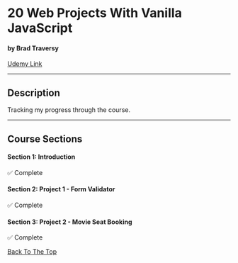 # 20 Web Projects With Vanilla JavaScript

#### by Brad Traversy

[Udemy Link](https://www.udemy.com/course/web-projects-with-vanilla-javascript/)

---

## Description

Tracking my progress through the course.

---

## Course Sections

#### Section 1: Introduction

✅ Complete

#### Section 2: Project 1 - Form Validator

✅ Complete

#### Section 3: Project 2 - Movie Seat Booking

✅ Complete

[Back To The Top](#20-web-projects-with-vanilla-javascript)
